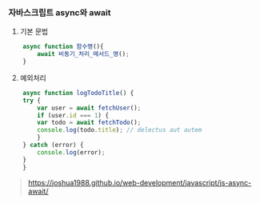 ### 자바스크립트 async와 await

1. 기본 문법
```javascript
    async function 함수명(){
        await 비동기_처리_메서드_명();
    }
```
2. 예외처리
```javascript
    async function logTodoTitle() {
    try {
        var user = await fetchUser();
        if (user.id === 1) {
        var todo = await fetchTodo();
        console.log(todo.title); // delectus aut autem
        }
    } catch (error) {
        console.log(error);
    }
    }
```



> https://joshua1988.github.io/web-development/javascript/js-async-await/